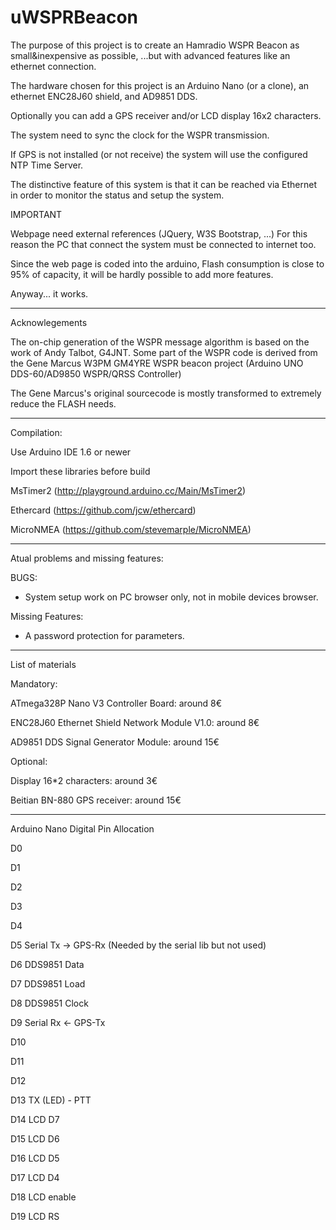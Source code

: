 # uWSPRBeacon
The purpose of this project is to create an Hamradio WSPR Beacon as small&inexpensive as possible, ...but with advanced features like an ethernet connection.

The hardware chosen for this project is an Arduino Nano (or a clone), an ethernet ENC28J60 shield, and AD9851 DDS.

Optionally you can add a GPS receiver and/or LCD display 16x2 characters.

The system need to sync the clock for the WSPR transmission.

If GPS is not installed (or not receive) the system will use the configured NTP Time Server.

The distinctive feature of this system is that it can be reached via Ethernet in order to monitor the status and setup the system.

IMPORTANT

Webpage need external references (JQuery, W3S Bootstrap, ...)
For this reason the PC that connect the system must be connected to internet too.

Since the web page is coded into the arduino, Flash consumption is close to 95% of capacity, it will be hardly possible to add more features.

Anyway... it works.

--------------------------------------------------

Acknowlegements

The on-chip generation of the WSPR message algorithm is based on the work of Andy Talbot, G4JNT.
Some part of the WSPR code is derived from the Gene Marcus W3PM GM4YRE WSPR beacon project (Arduino UNO DDS-60/AD9850 WSPR/QRSS Controller)

The Gene Marcus's original sourcecode is mostly transformed to extremely reduce the FLASH needs.

--------------------------------------------------

Compilation:

Use Arduino IDE 1.6 or newer

Import these libraries before build

 MsTimer2 (http://playground.arduino.cc/Main/MsTimer2)

 Ethercard (https://github.com/jcw/ethercard)

 MicroNMEA (https://github.com/stevemarple/MicroNMEA)

--------------------------------------------------

Atual problems and missing features:

BUGS:
 
 - System setup work on PC browser only, not in mobile devices browser.

Missing Features:
 
 - A password protection for parameters.
 
--------------------------------------------------

List of materials

Mandatory:

ATmega328P Nano V3 Controller Board: around 8€

ENC28J60 Ethernet Shield Network Module V1.0: around 8€

AD9851 DDS Signal Generator Module: around 15€

Optional:

Display 16*2 characters: around 3€

Beitian BN-880 GPS receiver: around 15€

--------------------------------------------------

  Arduino Nano Digital Pin Allocation
  
  D0
  
  D1
  
  D2  
  
  D3
  
  D4  
  
  D5  Serial Tx -> GPS-Rx (Needed by the serial lib but not used)
  
  D6  DDS9851 Data
  
  D7  DDS9851 Load
  
  D8  DDS9851 Clock
  
  D9  Serial Rx <- GPS-Tx
  
  D10 
  
  D11
  
  D12 
  
  D13 TX (LED) - PTT
  
  D14 LCD D7
  
  D15 LCD D6
  
  D16 LCD D5
  
  D17 LCD D4
  
  D18 LCD enable
  
  D19 LCD RS
